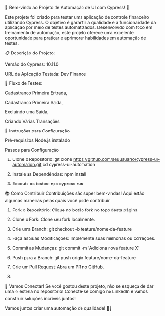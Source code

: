 
🎉 Bem-vindo ao Projeto de Automação de UI com Cypress! 🎉

Este projeto foi criado para testar uma aplicação de controle financeiro utilizando Cypress. O objetivo é garantir a qualidade e a funcionalidade da aplicação por meio de testes automatizados. Desenvolvido com foco em treinamento de automação, este projeto oferece uma excelente oportunidade para praticar e aprimorar habilidades em automação de testes.


📋 Descrição do Projeto:

Versão do Cypress: 10.11.0

URL da Aplicação Testada: Dev Finance



🌟 Fluxo de Testes:

Cadastrando Primeira Entrada,

Cadastrando Primeira Saída,

Excluindo uma Saída,

Criando Várias Transações



🚀 Instruções para Configuração

Pré-requisitos
Node.js instalado

Passos para Configuração
1. Clone o Repositório:
   git clone https://github.com/seuusuario/cypress-ui-automation.git
cd cypress-ui-automation

2. Instale as Dependências:
   npm install
   
3. Execute os testes:
   npx cypress run
   
   

📚 Como Contribuir
Contribuições são super bem-vindas! Aqui estão algumas maneiras pelas quais você pode contribuir:

1. Fork o Repositório: Clique no botão fork no topo desta página.

2. Clone o Fork: Clone seu fork localmente.

3. Crie uma Branch:
git checkout -b feature/nome-da-feature

4. Faça as Suas Modificações: Implemente suas melhorias ou correções.

5. Commit as Mudanças:
git commit -m 'Adiciona nova feature X'

6. Push para a Branch:
git push origin feature/nome-da-feature

7. Crie um Pull Request: Abra um PR no GitHub.
8. 
   

🤝 Vamos Conectar!
Se você gostou deste projeto, não se esqueça de dar uma ⭐️ estrela no repositório! Conecte-se comigo no LinkedIn e vamos construir soluções incríveis juntos!

Vamos juntos criar uma automação de qualidade! 🚀✨
